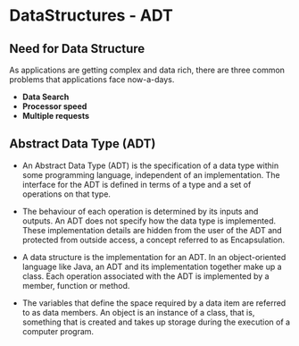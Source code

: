 # DataStructures - ADT

## Need for Data Structure
As applications are getting complex and data rich, there are three common problems that applications face now-a-days.

* **Data Search**
* **Processor speed** 
* **Multiple requests**

## Abstract Data Type (ADT)
- An Abstract Data Type (ADT) is the specification of a data type within some programming language, independent of an implementation. The interface for the ADT is defined in terms of a type and a set of operations on that type. 
- The behaviour of each operation is determined by its inputs and outputs. An ADT does not specify how the data type is implemented. These implementation details are hidden from the user of the ADT and protected from outside access, a concept referred to as Encapsulation.

- A data structure is the implementation for an ADT. In an object-oriented language like Java, an ADT and its implementation together make up a class. Each operation associated with the ADT is implemented by a member, function or method.
- The variables that define the space required by a data item are referred to as data members. An object is an instance of a class, that is, something that is created and takes up storage during the execution of a computer program.


